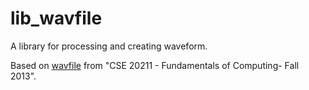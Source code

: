 # lib_wavfile

A library for processing and creating waveform.

Based on [wavfile](https://www3.nd.edu/~dthain/courses/cse20211/fall2013/wavfile/) from "CSE 20211 - Fundamentals of Computing- Fall 2013".
